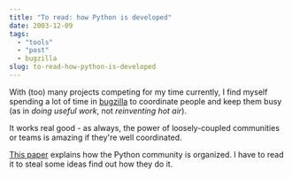 ```yaml
---
title: "To read: how Python is developed"
date: 2003-12-09
tags: 
  - "tools"
  - "post"
  - bugzilla
slug: to-read-how-python-is-developed
---
```


With (too) many projects competing for my time currently, I find myself spending a lot of time in [bugzilla](http://www.bugzilla.org/) to coordinate people and keep them busy (as in _doing useful work_, not _reinventing hot air_).

It works real good - as always, the power of loosely-coupled communities or teams is amazing if they're well coordinated.

[This paper](http://www.python.org/dev/dev_intro.html) explains how the Python community is organized. I have to read it to steal some ideas find out how they do it.
